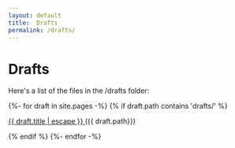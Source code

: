 ```yaml
---
layout: default
title:  Drafts
permalink: /drafts/
---
```

<h1> Drafts</h1>

<p> Here's a list of the files in the /drafts folder:</p>

<div class="post-content">
  {%- for draft in site.pages -%} 
    {% if draft.path contains 'drafts/' %}
      <p><a href="{{ draft.url | relative_url }}"> {{ draft.title | escape }} </a> ({{ draft.path}})</p>
    {% endif %}
  {%- endfor -%}
 </div> 

